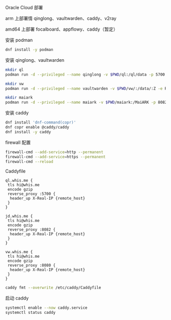 Oracle Cloud 部署

arm 上部署情 qinglong、vaultwarden、caddy、v2ray

amd64 上部署 focalboard、appflowy、caddy（暂定）

安装 podman

```sh
dnf install -y podman
```

安装 qinglong、vaultwarden

```sh
mkdir ql
podman run -d --privileged --name qinglong -v $PWD/ql:/ql/data -p 5700:5700 --restart always docker.io/whyour/qinglong:latest
```

```sh
mkdir vw
podman run -d --privileged --name vaultwarden -v $PWD/vw/:/data/:Z -e ROCKET_PORT=8080 -p 8080:8080 --restart always docker.io/vaultwarden/server:latest
```

```sh
mkdir maiark
podman run -d --privileged --name maiark -v $PWD/maiark:/MaiARK -p 8082:8082 --restart always docker.io/kissyouhunter/maiark:latest
```

安装 caddy

```sh
dnf install 'dnf-command(copr)'
dnf copr enable @caddy/caddy
dnf install -y caddy
```

firewall 配置

```sh
firewall-cmd --add-service=http --permanent
firewall-cmd --add-service=https --permanent
firewall-cmd --reload
```

Caddyfile

```
ql.whis.me {
 tls hi@whis.me
 encode gzip
 reverse_proxy :5700 {
  header_up X-Real-IP {remote_host}
 }
}

jd.whis.me {
 tls hi@whis.me
 encode gzip
 reverse_proxy :8082 {
  header_up X-Real-IP {remote_host}
 }
}

vw.whis.me {
 tls hi@whis.me
 encode gzip
 reverse_proxy :8080 {
  header_up X-Real-IP {remote_host}
 }
}
```

```sh
caddy fmt --overwrite /etc/caddy/Caddyfile
```

启动 caddy

```sh
systemctl enable --now caddy.service
systemctl status caddy
```
